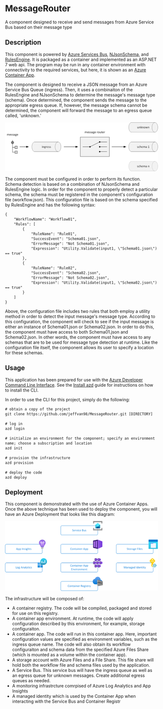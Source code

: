 # MessageRouter
A component designed to receive and send messages from Azure Service Bus based on their message type

## Description
This component is powered by [Azure Services Bus](https://learn.microsoft.com/en-us/azure/service-bus-messaging/), [NJsonSchema](https://github.com/RicoSuter/NJsonSchema), and [RulesEngine](https://github.com/microsoft/RulesEngine).  It is packaged as a container and implemented as an ASP.NET 7 web api.  The program may be run in any container environment with connectivity to the required services, but here, it is shown as an [Azure Container App](https://learn.microsoft.com/en-us/azure/container-apps/).

The component is designed to receive a JSON message from an Azure Service Bus Queue (ingress).  Then, it uses a combinaiton of the RulesEngine and NJsonSchema to determine the message's message type (schema).  Once determined, the component sends the message to the appropriate egress queue.  If, however, the message schema cannot be determined, the component will forward the message to an egress queue called, 'unknown.'

![Logical Component Architecture](docs/Logic.png)

The component must be configured in order to perform its function.  Schema detection is based on a combination of NJsonSchema and RulesEngine logic.  In order for the component to properly detect a particular schema, the schema must be registered in the component's configuration file (workflow.json).  This configuration file is based on the schema specified by RulesEngine and has the following syntax:

```
{
    "WorkflowName": "Workflow01",
    "Rules": [
        {
            "RuleName": "Rule01",
            "SuccessEvent": "Schema01.json",
            "ErrorMessage": "Not Schema01.json",
            "Expression": "Utility.Validate(input1, \"Schema01.json\") == true"
        },
        {
            "RuleName": "Rule02",
            "SuccessEvent": "Schema02.json",
            "ErrorMessage": "Not Schema02.json",
            "Expression": "Utility.Validate(input1, \"Schema02.json\") == true"
        }
    ]
}
```

Above, the configuration file includes two rules that both employ a utility method in order to detect the input message's message type.  According to this configuration, the component will check to see if the input message is either an instance of Schema01.json or Schema02.json.  In order to do this, the component must have access to both Schema01.json and Schema02.json.  In other words, the component must have access to any schemas that are to be used for message type detection at runtime.  Like the configuration file itself, the component allows its user to specify a location for these schemas.

## Usage

This application has been prepared for use with the [Azure Developer Command Line Interface](https://learn.microsoft.com/en-us/azure/developer/azure-developer-cli/reference).  See the [Install azd](https://learn.microsoft.com/en-us/azure/developer/azure-developer-cli/install-azd?tabs=baremetal%2Cwindows) guide for instructions on how to install the CLI.

In order to use the CLI for this project, simply do the following:

```
# obtain a copy of the project
git clone https://github.com/jeffvan98/MessageRouter.git [DIRECTORY]

# log in
azd login

# initialize an environment for the component; specify an environment name; choose a subscription and location
azd init 

# provision the infrastructure
azd provision

# deploy the code
azd deploy
```

## Deployment

This component is demonstrated with the use of Azure Container Apps.  Once the above technique has been used to deploy the component, you will have an Azure Deployment that looks like this diagram:

![Infrastructure Diagram](docs/Infrastructure.png)

The infrastructure will be composed of:
- A container registry.  The code will be compiled, packaged and stored for use on this registry.
- A container app environment.  At runtime, the code will apply configuration described by this environment, for example, storage configuraiton.
- A container app.  The code will run in this container app.  Here, important configuration values are specified as environment variables, such as the ingress queue name.  The code will also obtain its workflow configuraiton and schema data from the specified Azure Files Share (which is mounted as a volume within the container app).  
- A storage account with Azure Files and a File Share.  This file share will hold both the workflow file and schema files used by the application.
- A Service Bus.  This service bus will have the ingress queue as well as an egress queue for unknown messages.  Create additional egress queues as needed.
- A monitoring infrastrcture comrpised of Azure Log Analytics and App Insights
- A managed identity which is used by the Container App when interacting with the Service Bus and Container Registr